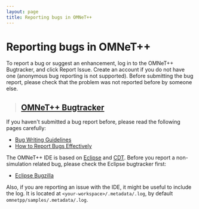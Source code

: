 ```yaml
---
layout: page
title: Reporting bugs in OMNeT++
---
```

# Reporting bugs in OMNeT++

To report a bug or suggest an enhancement, log in to the OMNeT++
Bugtracker, and click Report Issue. Create an account if you do not have
one (anonymous bug reporting is not supported). Before submitting the
bug report, please check that the problem was not reported before by
someone else.**[](http://dev.omnetpp.org/bugs)**

> **[OMNeT++ Bugtracker](http://dev.omnetpp.org/bugs)**
> ---------------------------------------------------------------

<!--PageText-->

If you haven't submitted a bug report before, please read the following
pages carefully:

-   [Bug Writing
    Guidelines](https://bugs.eclipse.org/bugs/page.cgi?id=bug-writing.html)
-   [How to Report Bugs
    Effectively](http://www.chiark.greenend.org.uk/%7Esgtatham/bugs.html)

The OMNeT++ IDE is based on [Eclipse](http://www.eclipse.org/)
and [CDT](http://www.eclipse.org/cdt). Before you report a
non-simulation related bug, please check the Eclipse bugtracker first:

-   [Eclipse Bugzilla](https://bugs.eclipse.org/bugs)

Also, if you are reporting an issue with the IDE, it might be useful to
include the log. It is located at `<your-workspace>/.metadata/.log`, by
default `omnetpp/samples/.metadata/.log`.

